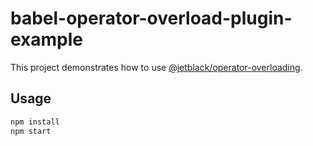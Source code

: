 # babel-operator-overload-plugin-example

This project demonstrates how to use [@jetblack/operator-overloading](https://github.com/rob-blackbourn/jetblack-operator-overloading).

## Usage

```bash
npm install
npm start
```
